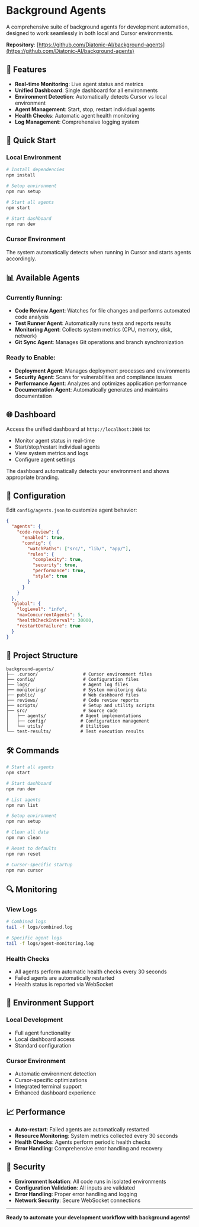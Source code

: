 # Background Agents

A comprehensive suite of background agents for development automation, designed to work seamlessly in both local and Cursor environments.

**Repository**: [https://github.com/Diatonic-AI/background-agents](https://github.com/Diatonic-AI/background-agents)

## 🚀 Features

- **Real-time Monitoring**: Live agent status and metrics
- **Unified Dashboard**: Single dashboard for all environments
- **Environment Detection**: Automatically detects Cursor vs local environment
- **Agent Management**: Start, stop, restart individual agents
- **Health Checks**: Automatic agent health monitoring
- **Log Management**: Comprehensive logging system

## 🎯 Quick Start

### Local Environment
```bash
# Install dependencies
npm install

# Setup environment
npm run setup

# Start all agents
npm start

# Start dashboard
npm run dev
```

### Cursor Environment
The system automatically detects when running in Cursor and starts agents accordingly.

## 📊 Available Agents

### Currently Running:
- **Code Review Agent**: Watches for file changes and performs automated code analysis
- **Test Runner Agent**: Automatically runs tests and reports results
- **Monitoring Agent**: Collects system metrics (CPU, memory, disk, network)
- **Git Sync Agent**: Manages Git operations and branch synchronization

### Ready to Enable:
- **Deployment Agent**: Manages deployment processes and environments
- **Security Agent**: Scans for vulnerabilities and compliance issues
- **Performance Agent**: Analyzes and optimizes application performance
- **Documentation Agent**: Automatically generates and maintains documentation

## 🌐 Dashboard

Access the unified dashboard at `http://localhost:3000` to:
- Monitor agent status in real-time
- Start/stop/restart individual agents
- View system metrics and logs
- Configure agent settings

The dashboard automatically detects your environment and shows appropriate branding.

## 🔧 Configuration

Edit `config/agents.json` to customize agent behavior:

```json
{
  "agents": {
    "code-review": {
      "enabled": true,
      "config": {
        "watchPaths": ["src/", "lib/", "app/"],
        "rules": {
          "complexity": true,
          "security": true,
          "performance": true,
          "style": true
        }
      }
    }
  },
  "global": {
    "logLevel": "info",
    "maxConcurrentAgents": 5,
    "healthCheckInterval": 30000,
    "restartOnFailure": true
  }
}
```

## 📁 Project Structure

```
background-agents/
├── .cursor/                 # Cursor environment files
├── config/                  # Configuration files
├── logs/                    # Agent log files
├── monitoring/              # System monitoring data
├── public/                  # Web dashboard files
├── reviews/                 # Code review reports
├── scripts/                 # Setup and utility scripts
├── src/                     # Source code
│   ├── agents/             # Agent implementations
│   ├── config/             # Configuration management
│   └── utils/              # Utilities
└── test-results/           # Test execution results
```

## 🛠️ Commands

```bash
# Start all agents
npm start

# Start dashboard
npm run dev

# List agents
npm run list

# Setup environment
npm run setup

# Clean all data
npm run clean

# Reset to defaults
npm run reset

# Cursor-specific startup
npm run cursor
```

## 🔍 Monitoring

### View Logs
```bash
# Combined logs
tail -f logs/combined.log

# Specific agent logs
tail -f logs/agent-monitoring.log
```

### Health Checks
- All agents perform automatic health checks every 30 seconds
- Failed agents are automatically restarted
- Health status is reported via WebSocket

## 🎉 Environment Support

### Local Development
- Full agent functionality
- Local dashboard access
- Standard configuration

### Cursor Environment
- Automatic environment detection
- Cursor-specific optimizations
- Integrated terminal support
- Enhanced dashboard experience

## 📈 Performance

- **Auto-restart**: Failed agents are automatically restarted
- **Resource Monitoring**: System metrics collected every 30 seconds
- **Health Checks**: Agents perform periodic health checks
- **Error Handling**: Comprehensive error handling and recovery

## 🔐 Security

- **Environment Isolation**: All code runs in isolated environments
- **Configuration Validation**: All inputs are validated
- **Error Handling**: Proper error handling and logging
- **Network Security**: Secure WebSocket connections

---

**Ready to automate your development workflow with background agents!**
